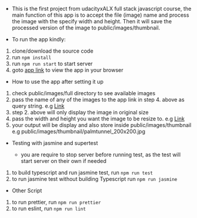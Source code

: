 * This is the first project from udacityxALX full stack javascript course, the main function of this app is to accept the file (image) name and process the image with the specify width and height. Then it will save the processed version of the image to public/images/thumbnail.


- To run the app kindly:

1. clone/download the source code
2. run ```npm install```
3. run ```npm run start``` to start server
4. goto <a href="http://localhost:3000/api/image/process">app link</a> to view the app in your browser


- How to use the app after setting it up

1. check public/images/full directory to see available images
2. pass the name of any of the images to the app link in step 4. above as query string. e.g <a href="http://localhost:3000/api/image/process?filename=palmtunnel">Link</a>
3. step 2. above will only display the image in original size
4. pass the width and height you want the image to be resize to. e.g <a href="http://localhost:3000/api/image/process?filename=palmtunnel&width=200&height=200">Link</a>
5. your output will be display and also store inside public/images/thumbnail e.g public/images/thumbnail/palmtunnel_200x200.jpg


- Testing with jasmine and supertest

    - you are require to stop server before running test, as the test will start server on their own if needed
1. to build typescript and run jasmine test, run ```npm run test```
2. to run jasmine test without building Typescript run ```npm run jasmine```


- Other Script

1. to run prettier, run ```npm run prettier```
2. to run eslint, run ```npm run lint```